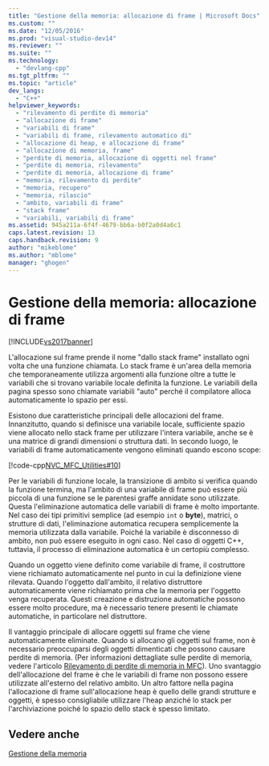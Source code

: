 ```yaml
---
title: "Gestione della memoria: allocazione di frame | Microsoft Docs"
ms.custom: ""
ms.date: "12/05/2016"
ms.prod: "visual-studio-dev14"
ms.reviewer: ""
ms.suite: ""
ms.technology: 
  - "devlang-cpp"
ms.tgt_pltfrm: ""
ms.topic: "article"
dev_langs: 
  - "C++"
helpviewer_keywords: 
  - "rilevamento di perdite di memoria"
  - "allocazione di frame"
  - "variabili di frame"
  - "variabili di frame, rilevamento automatico di"
  - "allocazione di heap, e allocazione di frame"
  - "allocazione di memoria, frame"
  - "perdite di memoria, allocazione di oggetti nel frame"
  - "perdite di memoria, rilevamento"
  - "perdite di memoria, allocazione di frame"
  - "memoria, rilevamento di perdite"
  - "memoria, recupero"
  - "memoria, rilascio"
  - "ambito, variabili di frame"
  - "stack frame"
  - "variabili, variabili di frame"
ms.assetid: 945a211a-6f4f-4679-bb6a-b0f2a0d4a6c1
caps.latest.revision: 13
caps.handback.revision: 9
author: "mikeblome"
ms.author: "mblome"
manager: "ghogen"
---
```

# Gestione della memoria: allocazione di frame
[!INCLUDE[vs2017banner](../assembler/inline/includes/vs2017banner.md)]

L'allocazione sul frame prende il nome "dallo stack frame" installato ogni volta che una funzione chiamata.  Lo stack frame è un'area della memoria che temporaneamente utilizza argomenti alla funzione oltre a tutte le variabili che si trovano variabile locale definita la funzione.  Le variabili della pagina spesso sono chiamate variabili "auto" perché il compilatore alloca automaticamente lo spazio per essi.  
  
 Esistono due caratteristiche principali delle allocazioni del frame.  Innanzitutto, quando si definisce una variabile locale, sufficiente spazio viene allocato nello stack frame per utilizzare l'intera variabile, anche se è una matrice di grandi dimensioni o struttura dati.  In secondo luogo, le variabili di frame automaticamente vengono eliminati quando escono scope:  
  
 [!code-cpp[NVC_MFC_Utilities#10](../mfc/codesnippet/CPP/memory-management-frame-allocation_1.cpp)]  
  
 Per le variabili di funzione locale, la transizione di ambito si verifica quando la funzione termina, ma l'ambito di una variabile di frame può essere più piccola di una funzione se le parentesi graffe annidate sono utilizzate.  Questa l'eliminazione automatica delle variabili di frame è molto importante.  Nel caso dei tipi primitivi semplice \(ad esempio `int` o **byte**\), matrici, o strutture di dati, l'eliminazione automatica recupera semplicemente la memoria utilizzata dalla variabile.  Poiché la variabile è disconnesso di ambito, non può essere eseguito in ogni caso.  Nel caso di oggetti C\+\+, tuttavia, il processo di eliminazione automatica è un certopiù complesso.  
  
 Quando un oggetto viene definito come variabile di frame, il costruttore viene richiamato automaticamente nel punto in cui la definizione viene rilevata.  Quando l'oggetto dall'ambito, il relativo distruttore automaticamente viene richiamato prima che la memoria per l'oggetto venga recuperata.  Questi creazione e distruzione automatiche possono essere molto procedure, ma è necessario tenere presenti le chiamate automatiche, in particolare nel distruttore.  
  
 Il vantaggio principale di allocare oggetti sul frame che viene automaticamente eliminate.  Quando si allocano gli oggetti sul frame, non è necessario preoccuparsi degli oggetti dimenticati che possono causare perdite di memoria. \(Per informazioni dettagliate sulle perdite di memoria, vedere l'articolo [Rilevamento di perdite di memoria in MFC](http://msdn.microsoft.com/it-it/29ee8909-96e9-4246-9332-d3a8aa8d4658)\). Uno svantaggio dell'allocazione del frame è che le variabili di frame non possono essere utilizzate all'esterno del relativo ambito.  Un altro fattore nella pagina l'allocazione di frame sull'allocazione heap è quello delle grandi strutture e oggetti, è spesso consigliabile utilizzare l'heap anziché lo stack per l'archiviazione poiché lo spazio dello stack è spesso limitato.  
  
## Vedere anche  
 [Gestione della memoria](../mfc/memory-management.md)
